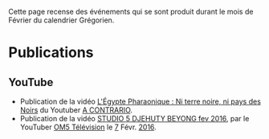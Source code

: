 <!-- TITLE: Février -->
<!-- SUBTITLE: Événements s'étant produit un mois de Février -->

Cette page recense des événements qui se sont produit durant le mois de Février du calendrier Grégorien.

# Publications
## YouTube
* Publication de la vidéo [L'Égypte Pharaonique : Ni terre noire, ni pays des Noirs](https://www.youtube.com/watch?v=WeU6F0msUGU) du Youtuber [A CONTRARIO](https://partage.leremsesh.com/personnalite/homme/polymathe/afrique/ouest/cameroun/dibombari-mbock).
* Publication de la vidéo [STUDIO 5 DJEHUTY BEYONG fev 2016](https://www.youtube.com/watch?time_continue=4&v=B3JxH7JnGsc), par le YouTuber [OM5 Télévision](https://www.youtube.com/channel/UCaLMmJOTQdWCqEkteyDnn4w) le [7](/histoire/date/calendrier-gregorien/par-jour/7) Févr. [2016](/histoire/date/calendrier-gregorien/par-annee/2016).